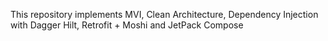 This repository implements MVI, Clean Architecture, Dependency Injection with Dagger Hilt, Retrofit + Moshi and JetPack Compose
